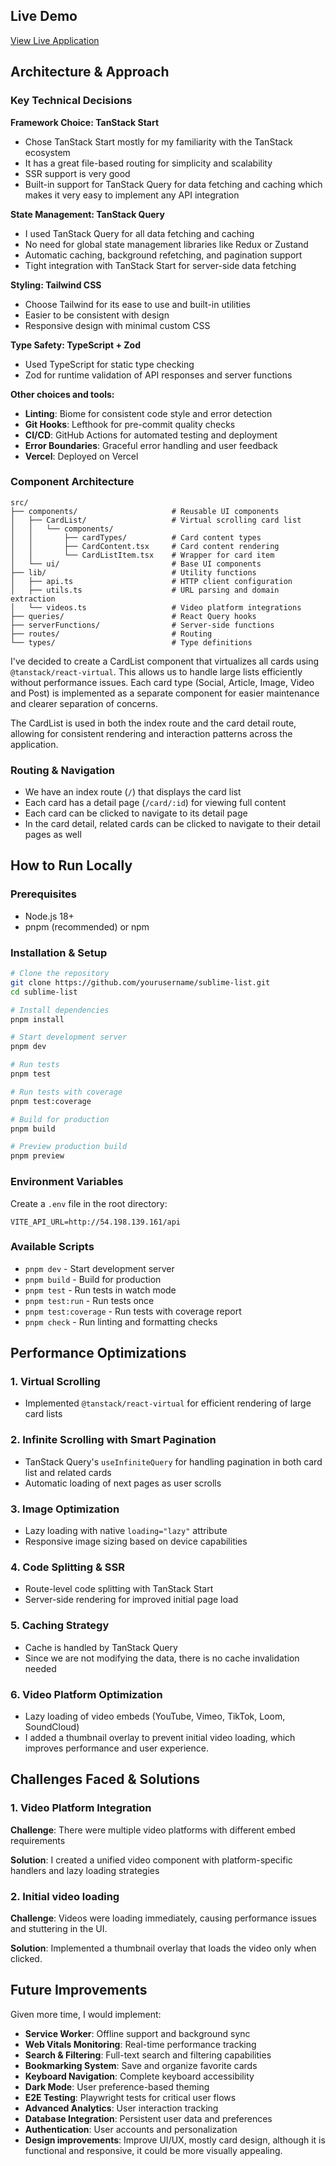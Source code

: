 ## Live Demo

[View Live Application](https://sublime-list.vercel.app/)

## Architecture & Approach

### Key Technical Decisions

**Framework Choice: TanStack Start**

- Chose TanStack Start mostly for my familiarity with the TanStack ecosystem
- It has a great file-based routing for simplicity and scalability
- SSR support is very good
- Built-in support for TanStack Query for data fetching and caching which makes it very easy to implement any API integration

**State Management: TanStack Query**

- I used TanStack Query for all data fetching and caching
- No need for global state management libraries like Redux or Zustand
- Automatic caching, background refetching, and pagination support
- Tight integration with TanStack Start for server-side data fetching

**Styling: Tailwind CSS**

- Choose Tailwind for its ease to use and built-in utilities
- Easier to be consistent with design
- Responsive design with minimal custom CSS

**Type Safety: TypeScript + Zod**

- Used TypeScript for static type checking
- Zod for runtime validation of API responses and server functions

**Other choices and tools:**
- **Linting**: Biome for consistent code style and error detection
- **Git Hooks**: Lefthook for pre-commit quality checks
- **CI/CD**: GitHub Actions for automated testing and deployment
- **Error Boundaries**: Graceful error handling and user feedback
- **Vercel**: Deployed on Vercel

### Component Architecture

```
src/
├── components/                     # Reusable UI components
│   ├── CardList/                   # Virtual scrolling card list
│   │   └── components/
│   │       ├── cardTypes/          # Card content types
│   │       ├── CardContent.tsx     # Card content rendering
│   │       └── CardListItem.tsx    # Wrapper for card item
│   └── ui/                         # Base UI components
├── lib/                            # Utility functions
│   ├── api.ts                      # HTTP client configuration
│   ├── utils.ts                    # URL parsing and domain extraction
│   └── videos.ts                   # Video platform integrations
├── queries/                        # React Query hooks
├── serverFunctions/                # Server-side functions
├── routes/                         # Routing
└── types/                          # Type definitions
```

I've decided to create a CardList component that virtualizes all cards using `@tanstack/react-virtual`. This allows us to handle large lists efficiently without performance issues. Each card type (Social, Article, Image, Video and Post) is implemented as a separate component for easier maintenance and clearer separation of concerns.

The CardList is used in both the index route and the card detail route, allowing for consistent rendering and interaction patterns across the application.

### Routing & Navigation

- We have an index route (`/`) that displays the card list
- Each card has a detail page (`/card/:id`) for viewing full content
- Each card can be clicked to navigate to its detail page
- In the card detail, related cards can be clicked to navigate to their detail pages as well

## How to Run Locally

### Prerequisites

- Node.js 18+
- pnpm (recommended) or npm

### Installation & Setup

```bash
# Clone the repository
git clone https://github.com/yourusername/sublime-list.git
cd sublime-list

# Install dependencies
pnpm install

# Start development server
pnpm dev

# Run tests
pnpm test

# Run tests with coverage
pnpm test:coverage

# Build for production
pnpm build

# Preview production build
pnpm preview
```

### Environment Variables

Create a `.env` file in the root directory:

```env
VITE_API_URL=http://54.198.139.161/api
```

### Available Scripts

- `pnpm dev` - Start development server
- `pnpm build` - Build for production
- `pnpm test` - Run tests in watch mode
- `pnpm test:run` - Run tests once
- `pnpm test:coverage` - Run tests with coverage report
- `pnpm check` - Run linting and formatting checks

## Performance Optimizations

### 1. Virtual Scrolling

- Implemented `@tanstack/react-virtual` for efficient rendering of large card lists

### 2. Infinite Scrolling with Smart Pagination

- TanStack Query's `useInfiniteQuery` for handling pagination in both card list and related cards
- Automatic loading of next pages as user scrolls

### 3. Image Optimization

- Lazy loading with native `loading="lazy"` attribute
- Responsive image sizing based on device capabilities

### 4. Code Splitting & SSR

- Route-level code splitting with TanStack Start
- Server-side rendering for improved initial page load

### 5. Caching Strategy

- Cache is handled by TanStack Query
- Since we are not modifying the data, there is no cache invalidation needed

### 6. Video Platform Optimization

- Lazy loading of video embeds (YouTube, Vimeo, TikTok, Loom, SoundCloud)
- I added a thumbnail overlay to prevent initial video loading, which improves performance and user experience.

## Challenges Faced & Solutions

### 1. Video Platform Integration

**Challenge**: There were multiple video platforms with different embed requirements

**Solution**: I created a unified video component with platform-specific handlers and lazy loading strategies

### 2. Initial video loading

**Challenge**: Videos were loading immediately, causing performance issues and stuttering in the UI.

**Solution**: Implemented a thumbnail overlay that loads the video only when clicked.

## Future Improvements

Given more time, I would implement:

- **Service Worker**: Offline support and background sync
- **Web Vitals Monitoring**: Real-time performance tracking
- **Search & Filtering**: Full-text search and filtering capabilities
- **Bookmarking System**: Save and organize favorite cards
- **Keyboard Navigation**: Complete keyboard accessibility
- **Dark Mode**: User preference-based theming
- **E2E Testing**: Playwright tests for critical user flows
- **Advanced Analytics**: User interaction tracking
- **Database Integration**: Persistent user data and preferences
- **Authentication**: User accounts and personalization
- **Design improvements**: Improve UI/UX, mostly card design, although it is functional and responsive, it could be more visually appealing.
